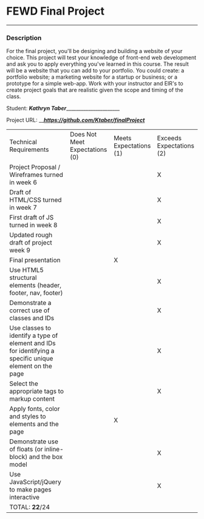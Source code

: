 # FEWD Final Project

---


### Description


For the final project, you'll be designing and building a website of your choice. This project will test your knowledge of front-end web development and ask you to apply everything you've learned in this course. The result will be a website that you can add to your portfolio.  You could create: a portfolio website; a marketing website for a startup or business; or a prototype for a simple web-app. Work with your instructor and EIR's to create project goals that are realistic given the scope and timing of the class.

Student: _____Kathryn Taber___________________________

Project URL: _____https://github.com/Ktaber/finalProject___

|                                                                                                         |                                |                        |                          |
|---------------------------------------------------------------------------------------------------------|--------------------------------|------------------------|--------------------------|
| Technical Requirements                                                                                  | Does Not Meet Expectations (0) | Meets Expectations (1) | Exceeds Expectations (2) |
| Project Proposal / Wireframes turned in week 6    |    |    |  X  |
| Draft of HTML/CSS turned in week 7    |    |    |  X  |
| First draft of JS turned in week 8    |    |    |  X  |
| Updated rough draft of project week 9    |    |    |  X  |
| Final presentation    |    |  X  |    |                         |
| Use HTML5 structural elements (header, footer, nav, footer)    |    |    |  X  |
| Demonstrate a correct use of classes and IDs    |    |    |   X |
| Use classes to identify a type of element and IDs for identifying a specific unique element on the page    |    |    |  X  |
| Select the appropriate tags to markup content    |    |    |  X  |
| Apply fonts, color and styles to elements and the page    |    |  X  |    |
| Demonstrate use of floats (or inline-block) and the box model    |    |    |  X  |
| Use JavaScript/jQuery to make pages interactive    |    |    |  X  |
| TOTAL: __22__/24                                                                                        |                                |                        |                          |
